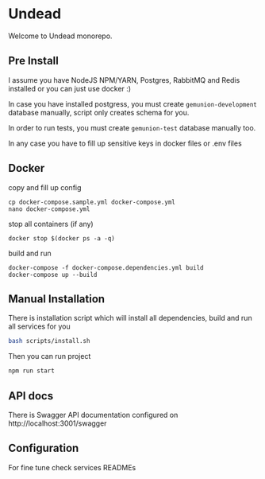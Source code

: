 # Undead

Welcome to Undead monorepo.


## Pre Install

I assume you have NodeJS NPM/YARN, Postgres, RabbitMQ and Redis installed
or you can just use docker :)

In case you have installed postgress, you must create `gemunion-development` database manually,
script only creates schema for you.

In order to run tests, you must create `gemunion-test` database manually too.

In any case you have to fill up sensitive keys in docker files or .env files

## Docker

copy and fill up config
```shell script
cp docker-compose.sample.yml docker-compose.yml
nano docker-compose.yml
```

stop all containers (if any)
```shell script
docker stop $(docker ps -a -q)
```

build and run
```shell script
docker-compose -f docker-compose.dependencies.yml build
docker-compose up --build
```

## Manual Installation

There is installation script which will install all dependencies, build and run all services for you

```bash
bash scripts/install.sh
```

Then you can run project

```bash
npm run start
```

## API docs

There is Swagger API documentation configured on http://localhost:3001/swagger

## Configuration

For fine tune check services READMEs

